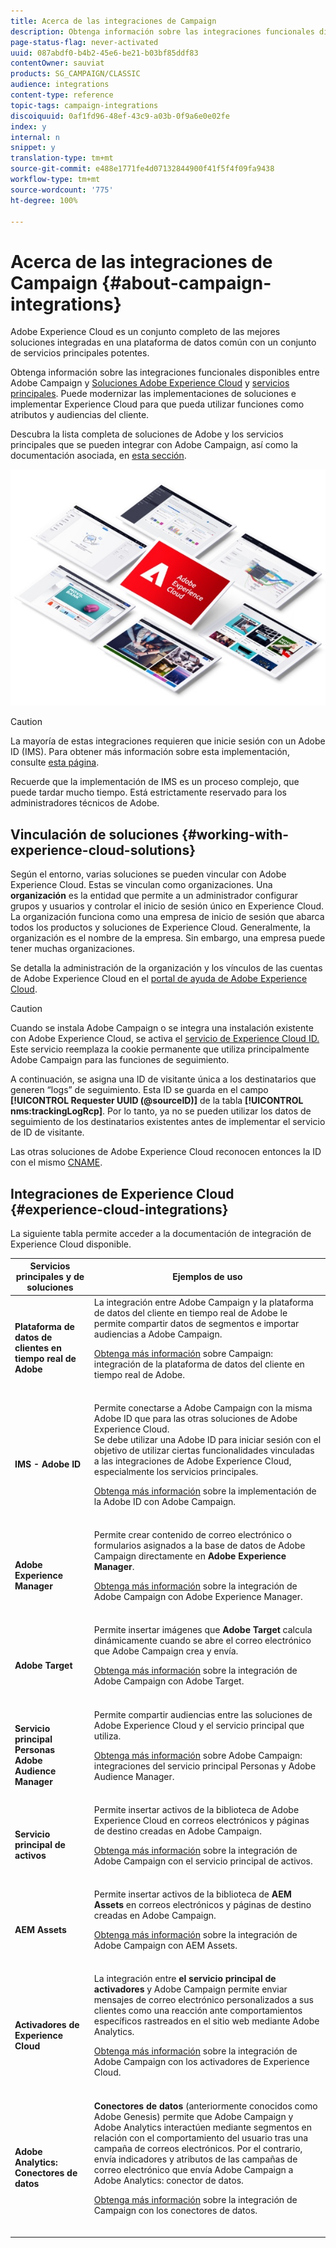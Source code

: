 ```yaml
---
title: Acerca de las integraciones de Campaign
description: Obtenga información sobre las integraciones funcionales disponibles entre la versión actual de Adobe Campaign y las soluciones de Adobe Experience Cloud.
page-status-flag: never-activated
uuid: 087abdf0-b4b2-45e6-be21-b03bf85ddf83
contentOwner: sauviat
products: SG_CAMPAIGN/CLASSIC
audience: integrations
content-type: reference
topic-tags: campaign-integrations
discoiquuid: 0af1fd96-48ef-43c9-a03b-0f9a6e0e02fe
index: y
internal: n
snippet: y
translation-type: tm+mt
source-git-commit: e488e1771fe4d07132844900f41f5f4f09fa9438
workflow-type: tm+mt
source-wordcount: '775'
ht-degree: 100%

---
```



# Acerca de las integraciones de Campaign {#about-campaign-integrations}

Adobe Experience Cloud es un conjunto completo de las mejores soluciones integradas en una plataforma de datos común con un conjunto de servicios principales potentes.

Obtenga información sobre las integraciones funcionales disponibles entre Adobe Campaign y [Soluciones Adobe Experience Cloud](https://docs.adobe.com/content/help/es-ES/core-services/interface/marketing-cloud-integrations.html) y [servicios principales](https://docs.adobe.com/content/help/es-ES/core-services/interface/about-core-services/core-services.html). Puede modernizar las implementaciones de soluciones e implementar Experience Cloud para que pueda utilizar funciones como atributos y audiencias del cliente.

Descubra la lista completa de soluciones de Adobe y los servicios principales que se pueden integrar con Adobe Campaign, así como la documentación asociada, en [esta sección](#experience-cloud-integrations).

![](assets/ExCloud-solutions.png)


>[!CAUTION]
>
>La mayoría de estas integraciones requieren que inicie sesión con un Adobe ID (IMS). Para obtener más información sobre esta implementación, consulte [esta página](../../integrations/using/about-adobe-id.md).
>
>Recuerde que la implementación de IMS es un proceso complejo, que puede tardar mucho tiempo. Está estrictamente reservado para los administradores técnicos de Adobe.

## Vinculación de soluciones {#working-with-experience-cloud-solutions}

Según el entorno, varias soluciones se pueden vincular con Adobe Experience Cloud. Estas se vinculan como organizaciones. Una **organización** es la entidad que permite a un administrador configurar grupos y usuarios y controlar el inicio de sesión único en Experience Cloud. La organización funciona como una empresa de inicio de sesión que abarca todos los productos y soluciones de Experience Cloud. Generalmente, la organización es el nombre de la empresa. Sin embargo, una empresa puede tener muchas organizaciones.

Se detalla la administración de la organización y los vínculos de las cuentas de Adobe Experience Cloud en el [portal de ayuda de Adobe Experience Cloud](https://marketing.adobe.com/resources/help/es_ES/mcloud/organizations.html).

>[!CAUTION]
>
>Cuando se instala Adobe Campaign o se integra una instalación existente con Adobe Experience Cloud, se activa el [servicio de Experience Cloud ID. ](https://marketing.adobe.com/resources/help/es_ES/mcvid/) Este servicio reemplaza la cookie permanente que utiliza principalmente Adobe Campaign para las funciones de seguimiento.
>
>A continuación, se asigna una ID de visitante única a los destinatarios que generen “logs” de seguimiento. Esta ID se guarda en el campo **[!UICONTROL Requester UUID (@sourceID)]** de la tabla **[!UICONTROL nms:trackingLogRcp]**. Por lo tanto, ya no se pueden utilizar los datos de seguimiento de los destinatarios existentes antes de implementar el servicio de ID de visitante.
>
>Las otras soluciones de Adobe Experience Cloud reconocen entonces la ID con el mismo [CNAME](https://marketing.adobe.com/resources/help/es_ES/mcvid/mcvid_cname.html).

## Integraciones de Experience Cloud {#experience-cloud-integrations}

La siguiente tabla permite acceder a la documentación de integración de Experience Cloud disponible.

<table> 
 <thead> 
  <tr> 
   <th> Servicios principales y de soluciones<br /> </th> 
   <th> Ejemplos de uso<br /> </th> 
  </tr> 
 </thead> 
 <tbody> 
  <tr> 
   <td> <strong>Plataforma de datos de clientes en tiempo real de Adobe</strong><br /> </td> 
   <td> La integración entre Adobe Campaign y la plataforma de datos del cliente en tiempo real de Adobe le permite compartir datos de segmentos e importar audiencias a Adobe Campaign.<br /> <p><a href="https://docs.adobe.com/content/help/es-ES/experience-platform/rtcdp/destinations/destinations-cat/adobe-destinations/adobe-campaign-destination.html">Obtenga más información</a> sobre Campaign: integración de la plataforma de datos del cliente en tiempo real de Adobe.</p><br /> </td> 
  </tr> 
  <tr> 
   <td> <strong>IMS - Adobe ID</strong><br /> </td> 
   <td> Permite conectarse a Adobe Campaign con la misma Adobe ID que para las otras soluciones de Adobe Experience Cloud.<br /> Se debe utilizar una Adobe ID para iniciar sesión con el objetivo de utilizar ciertas funcionalidades vinculadas a las integraciones de Adobe Experience Cloud, especialmente los servicios principales.<br /> <p><a href="../../integrations/using/about-adobe-id.md">Obtenga más información</a> sobre la implementación de la Adobe ID con Adobe Campaign.</p><br /> </td> 
  </tr> 
  <tr> 
   <td> <strong>Adobe Experience Manager</strong><br /> </td> 
   <td> Permite crear contenido de correo electrónico o formularios asignados a la base de datos de Adobe Campaign directamente en <strong>Adobe Experience Manager</strong>.<br /> <p><a href="../../integrations/using/about-adobe-experience-manager.md">Obtenga más información</a> sobre la integración de Adobe Campaign con Adobe Experience Manager.</p><br /> </td> 
  </tr> 
  <tr> 
   <td> <strong>Adobe Target</strong><br /> </td> 
   <td> Permite insertar imágenes que <strong>Adobe Target</strong> calcula dinámicamente cuando se abre el correo electrónico que Adobe Campaign crea y envía.<br /> <p><a href="../../integrations/using/integrating-with-adobe-target.md">Obtenga más información</a> sobre la integración de Adobe Campaign con Adobe Target.</p><br /> </td> 
  </tr> 
  <tr> 
   <td> <strong>Servicio principal Personas</strong><br /> <strong>Adobe Audience Manager</strong><br /> </td> 
   <td> Permite compartir audiencias entre las soluciones de Adobe Experience Cloud y el servicio principal que utiliza.<br /> <p><a href="../../integrations/using/sharing-audiences-with-adobe-experience-cloud.md">Obtenga más información</a> sobre Adobe Campaign: integraciones del servicio principal Personas y Adobe Audience Manager.</p><br /> </td> 
  </tr> 
  <tr> 
   <td> <strong>Servicio principal de activos</strong><br /> </td> 
   <td> Permite insertar activos de la biblioteca de Adobe Experience Cloud en correos electrónicos y páginas de destino creadas en Adobe Campaign.<br /> <p><a href="../../integrations/using/configuring-access-to-assets.md#integrating-with-experience-cloud-assets">Obtenga más información</a> sobre la integración de Adobe Campaign con el servicio principal de activos.</p><br /> </td> 
  </tr> 
  <tr> 
   <td> <strong>AEM Assets</strong><br /> </td> 
   <td> Permite insertar activos de la biblioteca de <strong>AEM Assets</strong> en correos electrónicos y páginas de destino creadas en Adobe Campaign.<br /> <p><a href="../../integrations/using/configuring-access-to-assets.md#integrating-with-aem-assets">Obtenga más información</a> sobre la integración de Adobe Campaign con AEM Assets.</p><br /> </td> 
  </tr> 
  <tr> 
   <td> <strong>Activadores de Experience Cloud</strong><br /> </td> 
   <td> La integración entre <strong>el servicio principal de activadores</strong> y Adobe Campaign permite enviar mensajes de correo electrónico personalizados a sus clientes como una reacción ante comportamientos específicos rastreados en el sitio web mediante Adobe Analytics.<br /> <p><a href="https://helpx.adobe.com/es/campaign/kb/triggers-and-campaign.html">Obtenga más información</a> sobre la integración de Adobe Campaign con los activadores de Experience Cloud.</p><br /> </td> 
  </tr> 
  <tr> 
   <td> <strong>Adobe Analytics: Conectores de datos</strong><br /> </td> 
   <td> <strong>Conectores de datos</strong> (anteriormente conocidos como Adobe Genesis) permite que Adobe Campaign y Adobe Analytics interactúen mediante segmentos en relación con el comportamiento del usuario tras una campaña de correos electrónicos. Por el contrario, envía indicadores y atributos de las campañas de correo electrónico que envía Adobe Campaign a Adobe Analytics: conector de datos.<br /> <p><a href="../../platform/using/adobe-analytics-data-connector.md">Obtenga más información</a> sobre la integración de Campaign con los conectores de datos.</p><br /> </td> 
  </tr> 
 </tbody> 
</table>

